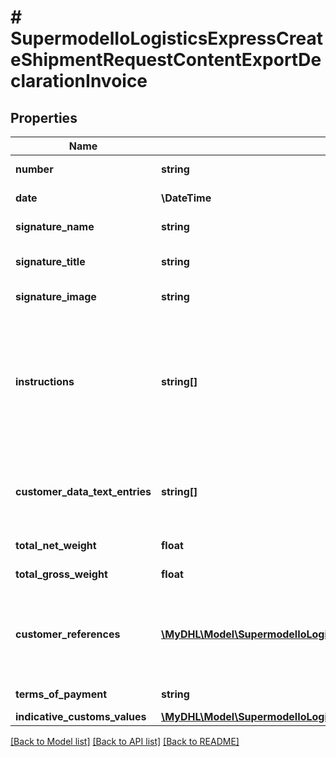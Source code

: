 # # SupermodelIoLogisticsExpressCreateShipmentRequestContentExportDeclarationInvoice

## Properties

Name | Type | Description | Notes
------------ | ------------- | ------------- | -------------
**number** | **string** | Please enter commercial invoice number |
**date** | **\DateTime** | Please enter commercial invoice date |
**signature_name** | **string** | Please enter who has signed the invoce | [optional]
**signature_title** | **string** | Please provide title of person who has signed the invoice | [optional]
**signature_image** | **string** | Please provide the signature image | [optional]
**instructions** | **string[]** | Shipment instructions for customs invoice printing purposes. Printed only when using Customs Invoice template COMMERCIAL_INVOICE_04. If using Customs Invoice template    COMMERCIAL_INVOICE_04, recommended max length is 120 characters. | [optional]
**customer_data_text_entries** | **string[]** | Customer data text to be printed in&lt;BR&gt;                  customs invoice.&lt;BR&gt;                  Printed only when using Customs&lt;BR&gt;                  Invoice template&lt;BR&gt;                  COMMERCIAL_INVOICE_04. | [optional]
**total_net_weight** | **float** | Please provide the total net weight | [optional]
**total_gross_weight** | **float** | Please provide the total gross weight | [optional]
**customer_references** | [**\MyDHL\Model\SupermodelIoLogisticsExpressCreateShipmentRequestContentExportDeclarationInvoiceCustomerReferencesInner[]**](SupermodelIoLogisticsExpressCreateShipmentRequestContentExportDeclarationInvoiceCustomerReferencesInner.md) | Please provide the customer references at invoice level. It is recommended to provide less than 20 customer references of &#39;MRN&#39; type code. | [optional]
**terms_of_payment** | **string** | Please provide the terms of payment | [optional]
**indicative_customs_values** | [**\MyDHL\Model\SupermodelIoLogisticsExpressCreateShipmentRequestContentExportDeclarationInvoiceIndicativeCustomsValues**](SupermodelIoLogisticsExpressCreateShipmentRequestContentExportDeclarationInvoiceIndicativeCustomsValues.md) |  | [optional]

[[Back to Model list]](../../README.md#models) [[Back to API list]](../../README.md#endpoints) [[Back to README]](../../README.md)
